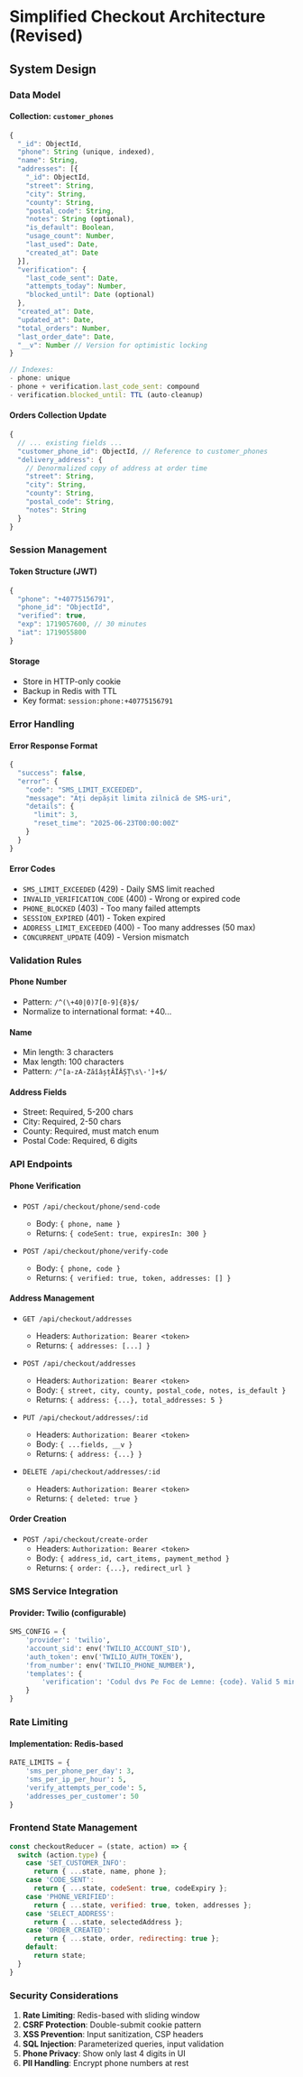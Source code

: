 # Simplified Checkout Architecture (Revised)

## System Design

### Data Model

#### Collection: `customer_phones`
```javascript
{
  "_id": ObjectId,
  "phone": String (unique, indexed),
  "name": String,
  "addresses": [{
    "_id": ObjectId,
    "street": String,
    "city": String,
    "county": String,
    "postal_code": String,
    "notes": String (optional),
    "is_default": Boolean,
    "usage_count": Number,
    "last_used": Date,
    "created_at": Date
  }],
  "verification": {
    "last_code_sent": Date,
    "attempts_today": Number,
    "blocked_until": Date (optional)
  },
  "created_at": Date,
  "updated_at": Date,
  "total_orders": Number,
  "last_order_date": Date,
  "__v": Number // Version for optimistic locking
}

// Indexes:
- phone: unique
- phone + verification.last_code_sent: compound
- verification.blocked_until: TTL (auto-cleanup)
```

#### Orders Collection Update
```javascript
{
  // ... existing fields ...
  "customer_phone_id": ObjectId, // Reference to customer_phones
  "delivery_address": {
    // Denormalized copy of address at order time
    "street": String,
    "city": String,
    "county": String,
    "postal_code": String,
    "notes": String
  }
}
```

### Session Management

#### Token Structure (JWT)
```javascript
{
  "phone": "+40775156791",
  "phone_id": "ObjectId",
  "verified": true,
  "exp": 1719057600, // 30 minutes
  "iat": 1719055800
}
```

#### Storage
- Store in HTTP-only cookie
- Backup in Redis with TTL
- Key format: `session:phone:+40775156791`

### Error Handling

#### Error Response Format
```javascript
{
  "success": false,
  "error": {
    "code": "SMS_LIMIT_EXCEEDED",
    "message": "Ați depășit limita zilnică de SMS-uri",
    "details": {
      "limit": 3,
      "reset_time": "2025-06-23T00:00:00Z"
    }
  }
}
```

#### Error Codes
- `SMS_LIMIT_EXCEEDED` (429) - Daily SMS limit reached
- `INVALID_VERIFICATION_CODE` (400) - Wrong or expired code
- `PHONE_BLOCKED` (403) - Too many failed attempts
- `SESSION_EXPIRED` (401) - Token expired
- `ADDRESS_LIMIT_EXCEEDED` (400) - Too many addresses (50 max)
- `CONCURRENT_UPDATE` (409) - Version mismatch

### Validation Rules

#### Phone Number
- Pattern: `/^(\+40|0)7[0-9]{8}$/`
- Normalize to international format: +40...

#### Name
- Min length: 3 characters
- Max length: 100 characters
- Pattern: `/^[a-zA-ZăîâșțĂÎÂȘȚ\s\-']+$/`

#### Address Fields
- Street: Required, 5-200 chars
- City: Required, 2-50 chars
- County: Required, must match enum
- Postal Code: Required, 6 digits

### API Endpoints

#### Phone Verification
- `POST /api/checkout/phone/send-code`
  - Body: `{ phone, name }`
  - Returns: `{ codeSent: true, expiresIn: 300 }`
  
- `POST /api/checkout/phone/verify-code`
  - Body: `{ phone, code }`
  - Returns: `{ verified: true, token, addresses: [] }`

#### Address Management
- `GET /api/checkout/addresses`
  - Headers: `Authorization: Bearer <token>`
  - Returns: `{ addresses: [...] }`
  
- `POST /api/checkout/addresses`
  - Headers: `Authorization: Bearer <token>`
  - Body: `{ street, city, county, postal_code, notes, is_default }`
  - Returns: `{ address: {...}, total_addresses: 5 }`
  
- `PUT /api/checkout/addresses/:id`
  - Headers: `Authorization: Bearer <token>`
  - Body: `{ ...fields, __v }`
  - Returns: `{ address: {...} }`
  
- `DELETE /api/checkout/addresses/:id`
  - Headers: `Authorization: Bearer <token>`
  - Returns: `{ deleted: true }`

#### Order Creation
- `POST /api/checkout/create-order`
  - Headers: `Authorization: Bearer <token>`
  - Body: `{ address_id, cart_items, payment_method }`
  - Returns: `{ order: {...}, redirect_url }`

### SMS Service Integration

#### Provider: Twilio (configurable)
```python
SMS_CONFIG = {
    'provider': 'twilio',
    'account_sid': env('TWILIO_ACCOUNT_SID'),
    'auth_token': env('TWILIO_AUTH_TOKEN'),
    'from_number': env('TWILIO_PHONE_NUMBER'),
    'templates': {
        'verification': 'Codul dvs Pe Foc de Lemne: {code}. Valid 5 minute.'
    }
}
```

### Rate Limiting

#### Implementation: Redis-based
```python
RATE_LIMITS = {
    'sms_per_phone_per_day': 3,
    'sms_per_ip_per_hour': 5,
    'verify_attempts_per_code': 5,
    'addresses_per_customer': 50
}
```

### Frontend State Management

```javascript
const checkoutReducer = (state, action) => {
  switch (action.type) {
    case 'SET_CUSTOMER_INFO':
      return { ...state, name, phone };
    case 'CODE_SENT':
      return { ...state, codeSent: true, codeExpiry };
    case 'PHONE_VERIFIED':
      return { ...state, verified: true, token, addresses };
    case 'SELECT_ADDRESS':
      return { ...state, selectedAddress };
    case 'ORDER_CREATED':
      return { ...state, order, redirecting: true };
    default:
      return state;
  }
}
```

### Security Considerations

1. **Rate Limiting**: Redis-based with sliding window
2. **CSRF Protection**: Double-submit cookie pattern
3. **XSS Prevention**: Input sanitization, CSP headers
4. **SQL Injection**: Parameterized queries, input validation
5. **Phone Privacy**: Show only last 4 digits in UI
6. **PII Handling**: Encrypt phone numbers at rest